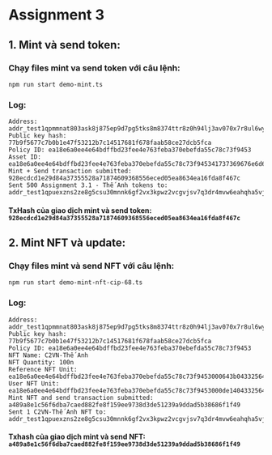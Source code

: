 # Assignment 3

## 1. Mint và send token:
### Chạy files mint va send token với câu lệnh:
```
npm run start demo-mint.ts
```
### Log:
```
Address: addr_test1qpmmnat803ask8j875ep9d7pg5tks8m8374ttr8z0h94lj3av070x7r8ul6wym7wehdxapfkstvwrd96qtr6kry7uzyspmd2yd
Public key hash: 77b9f5677c7b0b1e47f53212b7c14517681f678faab58ce27dcb5fca
Policy ID: ea18e6a0ee4e64bdffbd23fee4e763feba370ebefda55c78c73f9453
Asset ID: ea18e6a0ee4e64bdffbd23fee4e763feba370ebefda55c78c73f945341737369676e6d656e7420332e31202d205468e1babf20416e68
Mint + Send transaction submitted: 928ecdcd1e29d84a37355528a71874609368556eced05ea8634ea16fda8f467c
Sent 500 Assignment 3.1 - Thế Anh tokens to: addr_test1qpuexzns2ze8g5csu30mnnk6gf2vx3kpwz2vcgvjsv7q3dr4mvw6eahqha5vj295mm0ugphljpesxaszfcff5hq9w63qrh0623
```
#### TxHash của giao dịch mint và send token: `928ecdcd1e29d84a37355528a71874609368556eced05ea8634ea16fda8f467c`

## 2. Mint NFT và update:
### Chạy files mint và send NFT với câu lệnh:
```
npm run start demo-mint-nft-cip-68.ts
```
### Log:
```
Address: addr_test1qpmmnat803ask8j875ep9d7pg5tks8m8374ttr8z0h94lj3av070x7r8ul6wym7wehdxapfkstvwrd96qtr6kry7uzyspmd2yd
Public key hash: 77b9f5677c7b0b1e47f53212b7c14517681f678faab58ce27dcb5fca
Policy ID: ea18e6a0ee4e64bdffbd23fee4e763feba370ebefda55c78c73f9453
NFT Name: C2VN-Thế Anh
NFT Quantity: 100n
Reference NFT Unit: ea18e6a0ee4e64bdffbd23fee4e763feba370ebefda55c78c73f9453000643b04332564e2d5468e1babf20416e68
User NFT Unit: ea18e6a0ee4e64bdffbd23fee4e763feba370ebefda55c78c73f9453000de1404332564e2d5468e1babf20416e68
Mint NFT and send transaction submitted: a489a8e1c56f6dba7caed882fe8f159ee9738d3de51239a9ddad5b38686f1f49
Sent 1 C2VN-Thế Anh NFT to: addr_test1qpuexzns2ze8g5csu30mnnk6gf2vx3kpwz2vcgvjsv7q3dr4mvw6eahqha5vj295mm0ugphljpesxaszfcff5hq9w63qrh0623
```
#### Txhash của giao dịch mint và send NFT: `a489a8e1c56f6dba7caed882fe8f159ee9738d3de51239a9ddad5b38686f1f49`
